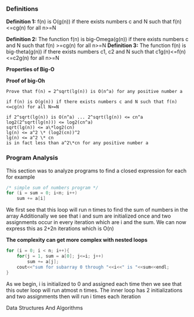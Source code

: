 ### Definitions
**Definition 1:** f(n) is O(g(n)) if there exists numbers c and N such that f(n)<=cg(n) for all n>=N

**Definition 2:** The function f(n) is big-Omega(g(n)) if there exists numbers c and N such that f(n) >=cg(n) for all n>=N
**Definition 3:** The function f(n) is big-theta(g(n)) if there exists numbers c1, c2 and N such that c1g(n)<=f(n)<=c2g(n) for all n>=N

**Properties of Big-O**


**Proof of big-Oh**
```
Prove that f(n) = 2^sqrt(lg(n)) is O(n^a) for any positive number a 

if f(n) is O(g(n)) if there exists numbers c and N such that f(n)<=cg(n) for all N>=N

if 2^sqrt(lg(n)) is O(n^a) ... 2^sqrt(lg(n)) <= cn^a 
log2(2^sqrt(lg(n))) <= log2(cn^a)
sqrt(lg(n)) <= a\*log2(cn)
lg(n) <= a^2 \* (log2(cn))^2
lg(n) <= a^2 \* cn
is in fact less than a^2\*cn for any positive number a

```
### Program Analysis
This section was to analyze programs to find a closed expression for each
for example 
```c++
/* simple sum of numbers program */
for (i = sum = 0; i<n; i++)
	sum += a[i]
```

We first see that this loop will run n times to find the sum of numbers in the array
Additionally we see that i and sum are initialized once and two assignments occur in every iteration which are i and the sum.
We can now express this as 2+2n iterations which is O(n)

**The complexity can get more complex with nested loops**
```c++
for (i = 0; i < n; i++){
	for(j = 1, sum = a[0]; j<=i; j++)
		sum += a[j];
	cout<<"sum for subarray 0 through "<<i<<" is "<<sum<<endl;
}
```

As we begin, i is initialized to 0 and assigned each time then we see that this outer loop will run atmost n times.
The inner loop has 2 initializations and two assignments then will run i times each iteration



Data Structures And Algorithms